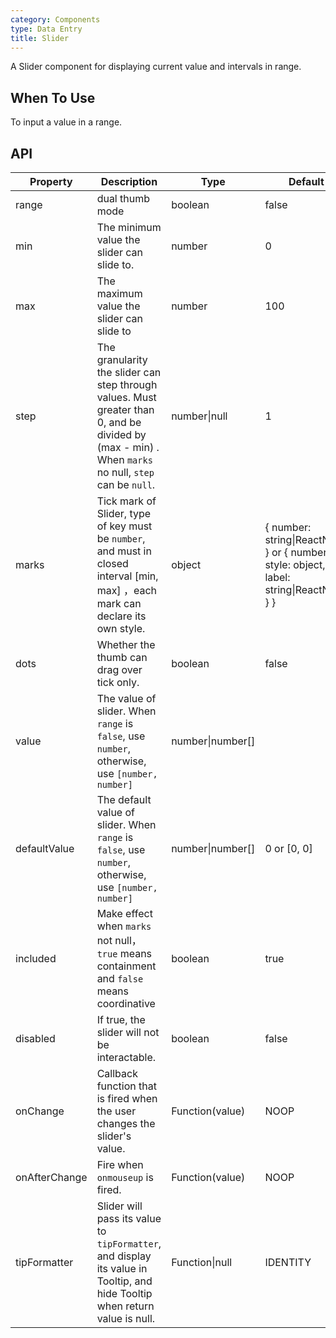 ```yaml
---
category: Components
type: Data Entry
title: Slider
---
```


A Slider component for displaying current value and intervals in range.

## When To Use

To input a value in a range.

## API

| Property     | Description           | Type     | Default       |
|------------|----------------|-------------|--------------|
| range          | dual thumb mode | boolean          | false
| min            | The minimum value the slider can slide to. | number			| 0
| max            | The maximum value the slider can slide to | number			| 100
| step           | The granularity the slider can step through values. Must greater than 0, and be divided by (max - min) . When  `marks` no null, `step` can be `null`. | number\|null	| 1
| marks          | Tick mark of Slider, type of key must be `number`, and must in closed interval [min, max] ，each mark can declare its own style. | object | { number: string\|ReactNode } or { number: { style: object, label: string\|ReactNode } }
| dots           | Whether the thumb can drag over tick only. | boolean | false
| value          | The value of slider. When `range` is `false`, use `number`, otherwise, use `[number, number]`   | number\|number[] |
| defaultValue   | The default value of slider. When `range` is `false`, use `number`, otherwise, use `[number, number]`   | number\|number[] | 0 or [0, 0]
| included       | Make effect when `marks` not null，`true` means containment and `false` means coordinative | boolean			 | true
| disabled       | If true, the slider will not be interactable. | boolean 			| false
| onChange       | Callback function that is fired when the user changes the slider's value. | Function(value) | NOOP
| onAfterChange  | Fire when  `onmouseup` is fired. | Function(value) | NOOP
| tipFormatter   | Slider will pass its value to `tipFormatter`, and display its value in Tooltip, and hide Tooltip when return value is null. | Function\|null | IDENTITY
